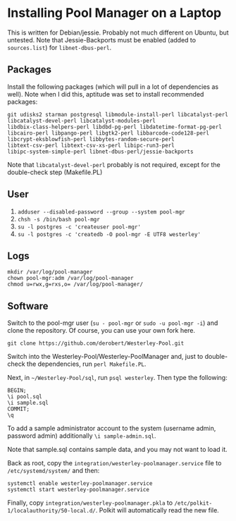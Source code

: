 Installing Pool Manager on a Laptop
===================================

This is written for Debian/jessie. Probably not much different on
Ubuntu, but untested. Note that Jessie-Backports must be enabled (added
to `sources.list`) for `libnet-dbus-perl`.


Packages
--------

Install the following packages (which will pull in a lot of dependencies
as well). Note when I did this, aptitude was set to install recommended
packages:

	git udisks2 starman postgresql libmodule-install-perl libcatalyst-perl
	libcatalyst-devel-perl libcatalyst-modules-perl
	libdbix-class-helpers-perl libdbd-pg-perl libdatetime-format-pg-perl
	libcairo-perl libpango-perl libgtk2-perl libbarcode-code128-perl
	libcrypt-eksblowfish-perl libbytes-random-secure-perl
	libtext-csv-perl libtext-csv-xs-perl libipc-run3-perl
	libipc-system-simple-perl libnet-dbus-perl/jessie-backports 

Note that `libcatalyst-devel-perl` probably is not required, except for
the double-check step (Makefile.PL)


User
----

1. `adduser --disabled-password --group --system pool-mgr`
2. `chsh -s /bin/bash pool-mgr`
3. `su -l postgres -c 'createuser pool-mgr'`
4. `su -l postgres -c 'createdb -O pool-mgr -E UTF8 westerley'`


Logs
----

    mkdir /var/log/pool-manager
    chown pool-mgr:adm /var/log/pool-manager
    chmod u=rwx,g=rxs,o= /var/log/pool-manager/


Software
--------

Switch to the pool-mgr user (`su - pool-mgr` or `sudo -u pool-mgr -i`)
and clone the repository. Of course, you can use your own fork here.

    git clone https://github.com/derobert/Westerley-Pool.git

Switch into the Westerley-Pool/Westerley-PoolManager and, just to
double-check the dependencies, run `perl Makefile.PL`.

Next, in `~/Westerley-Pool/sql`, run `psql westerley`. Then type the
following:

    BEGIN;
    \i pool.sql
    \i sample.sql
    COMMIT;
    \q

To add a sample administrator account to the system (username admin,
password admin) additionally `\i sample-admin.sql`.

Note that sample.sql contains sample data, and you may not want to load
it.

Back as root, copy the `integration/westerley-poolmanager.service` file to
`/etc/systemd/system/` and then:

    systemctl enable westerley-poolmanager.service
    systemctl start westerley-poolmanager.service

Finally, copy `integration/westerley-poolmanager.pkla` to
`/etc/polkit-1/localauthority/50-local.d/`. Polkit will automatically
read the new file.
